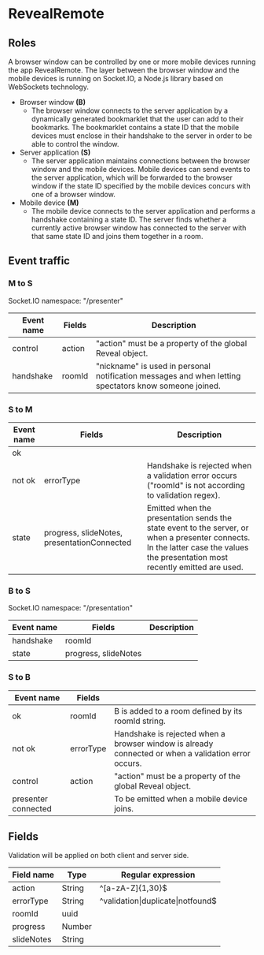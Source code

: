 # RevealRemote
## Roles
A browser window can be controlled by one or more mobile devices running the app RevealRemote. The layer between the browser window and the mobile devices is running on Socket.IO, a Node.js library based on WebSockets technology.

- Browser window **(B)**
    - The browser window connects to the server application by a dynamically generated bookmarklet that the user can add to their bookmarks. The bookmarklet contains a state ID that the mobile devices must enclose in their handshake to the server in order to be able to control the window.
- Server application **(S)**
    - The server application maintains connections between the browser window and the mobile devices. Mobile devices can send events to the server application, which will be forwarded to the browser window if the state ID specified by the mobile devices concurs with one of a browser window.
- Mobile device **(M)**
    - The mobile device connects to the server application and performs a handshake containing a state ID. The server finds whether a currently active browser window has connected to the server with that same state ID and joins them together in a room.

## Event traffic
### M to S
Socket.IO namespace: "/presenter"

| Event name | Fields | Description                                                                                           |
|------------|--------|-------------------------------------------------------------------------------------------------------|
| control    | action | "action" must be a property of the global Reveal object.                                              |
| handshake  | roomId | "nickname" is used in personal notification messages and when letting spectators know someone joined. |

### S to M

| Event name             | Fields                | Description |
|------------------------|-----------------------|-|
| ok                     |                       | |
| not ok                 | errorType             | Handshake is rejected when a validation error occurs ("roomId" is not according to validation regex). |
| state                  | progress, slideNotes, presentationConnected | Emitted when the presentation sends the state event to the server, or when a presenter connects. In the latter case the values the presentation most recently emitted are used. |

### B to S
Socket.IO namespace: "/presentation"

| Event name    | Fields               | Description |
|---------------|----------------------|-------------|
| handshake     | roomId               |             |
| state         | progress, slideNotes |             |

### S to B

| Event name          | Fields    | |
|---------------------|-----------|-|
| ok                  | roomId    | B is added to a room defined by its roomId string. |
| not ok              | errorType | Handshake is rejected when a browser window is already connected or when a validation error occurs. |
| control             | action    | "action" must be a property of the global Reveal object. |
| presenter connected |           | To be emitted when a mobile device joins. |

## Fields
Validation will be applied on both client and server side.

| Field name    | Type   | Regular expression                        |
|---------------|--------|-------------------------------------------|
| action        | String | ^[a-zA-Z]{1,30}$                          |
| errorType     | String | ^validation&#124;duplicate&#124;notfound$ |
| roomId        | uuid   |                                           |
| progress      | Number |                                           |
| slideNotes    | String |                                           |